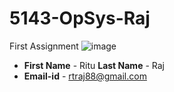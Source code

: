 # 5143-OpSys-Raj
 First Assignment
 ![image](https://drive.google.com/drive/my-drive)
- **First Name** - Ritu  **Last Name** - Raj
- **Email-id** - rtraj88@gmail.com
